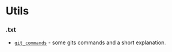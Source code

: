 # Utils

### .txt

- [`git_commands`](git_commands.txt)	- some gits commands and a short explanation.
